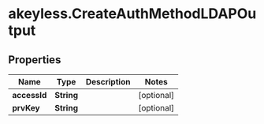 # akeyless.CreateAuthMethodLDAPOutput

## Properties

Name | Type | Description | Notes
------------ | ------------- | ------------- | -------------
**accessId** | **String** |  | [optional] 
**prvKey** | **String** |  | [optional] 


